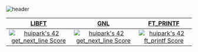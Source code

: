 ![header](https://capsule-render.vercel.app/api?type=waving&height=300&color=0:F0F8FF,100:a82da8&text=42seoul&animation=twinkling&fontColor=FFFFFF&fontSize=55&stroke=200&strokeWidth=0.5&fontAlignY=40)
  
</div>

| [LIBFT](https://github.com/heeeete/42_curriculum/tree/main/Libft) | [GNL](https://github.com/heeeete/42_curriculum/tree/main/get_next_line)   | [FT_PRINTF](https://github.com/heeeete/42_curriculum/tree/main/ft_printf)|
| :--: | :--: | :--: |
|  [![huipark's 42 get_next_line Score](https://badge42.vercel.app/api/v2/cl7lvyf2400060gl236e4ign9/project/2723560)](https://github.com/JaeSeoKim/badge42)  | [![huipark's 42 get_next_line Score](https://badge42.vercel.app/api/v2/cl7lvyf2400060gl236e4ign9/project/2723560)](https://github.com/JaeSeoKim/badge42) | [![huipark's 42 ft_printf Score](https://badge42.vercel.app/api/v2/cl7lvyf2400060gl236e4ign9/project/2723932)](https://github.com/JaeSeoKim/badge42)  |
</div>
